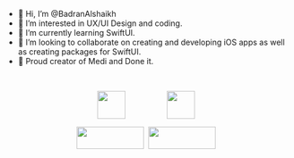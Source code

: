 - 👋 Hi, I’m @BadranAlshaikh
- 👀 I’m interested in UX/UI Design and coding.
- 🌱 I’m currently learning SwiftUI.
- 💞️ I’m looking to collaborate on creating and developing iOS apps as well as creating packages for SwiftUI.
- 💪 Proud creator of Medi and Done it.

&nbsp;
&nbsp;
&nbsp;
&nbsp;

<p align="center">
<a href="https://apps.apple.com/de/app/medi/id6470666324?l=en-GB"><img src="https://github.com/BadranAlshaikh/BadranAlshaikh/assets/141728934/cf41032a-1d22-4c83-b9a8-bdf6652d2e66" style="vertical-align:middle; width:50px" /></a>
  &nbsp; &nbsp; &nbsp; &nbsp; &nbsp; &nbsp; &nbsp; &nbsp; &nbsp; 
  <a href="https://apps.apple.com/de/app/done-it/id6458876802?l=en-GB"><img src="https://github.com/BadranAlshaikh/BadranAlshaikh/assets/141728934/5a43f44c-6ed1-496b-84a7-8ae875ed2fb0" style="vertical-align:middle; width:50px" /></a></p>

<p align="center"><a href="https://apps.apple.com/de/app/medi/id6470666324?l=en-GB"><img src="https://github.com/BadranAlshaikh/BadranAlshaikh/assets/141728934/ba314a87-65b1-406c-bf49-d3e640785ec4" style="height:40px; width:120px" /></a>&nbsp; <a href="https://apps.apple.com/de/app/done-it/id6458876802?l=en-GB"><img src="https://github.com/BadranAlshaikh/BadranAlshaikh/assets/141728934/ba314a87-65b1-406c-bf49-d3e640785ec4" style="height:40px; width:120px" /></a>
</p>

<p>&nbsp;</p>


